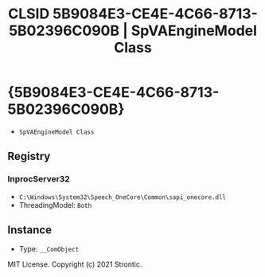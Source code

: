 ﻿---
title: "CLSID 5B9084E3-CE4E-4C66-8713-5B02396C090B | SpVAEngineModel Class"
excerpt: What is COM-Object CLSID 5B9084E3-CE4E-4C66-8713-5B02396C090B?
---

# {5B9084E3-CE4E-4C66-8713-5B02396C090B}

* `SpVAEngineModel Class`

## Registry


### InprocServer32

* `C:\Windows\System32\Speech_OneCore\Common\sapi_onecore.dll`
* ThreadingModel: `Both`

## Instance

* Type: `__ComObject`

MIT License. Copyright (c) 2021 Strontic.


